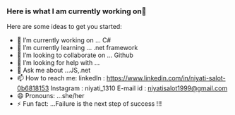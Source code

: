 ### Here is what I am currently working on👋


Here are some ideas to get you started:

- 🔭 I’m currently working on ... C#
- 🌱 I’m currently learning ... .net framework
- 👯 I’m looking to collaborate on ... Github
- 🤔 I’m looking for help with ...
- 💬 Ask me about ...JS,.net
- 📫 How to reach me: linkedIn : https://www.linkedin.com/in/niyati-salot-0b6818153
                      Instagram : niyati_1310
                      E-mail id : niyatisalot1999@gmail.com
- 😄 Pronouns: ...she/her
- ⚡ Fun fact: ...Failure is the next step of success !!!

